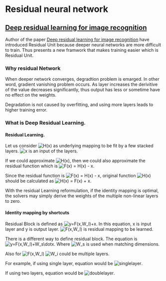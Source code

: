 # Residual neural network

## [Deep residual learning for image recognition](https://arxiv.org/pdf/1512.03385.pdf)

Author of the paper [Deep residual learning for image recognition](https://arxiv.org/pdf/1512.03385.pdf) have introduced Residual Unit because deeper neural networks are more difficult to train. Thus presents a new framwork that makes training easier which is Residual Unit.

### Why residual Network

When deeper network converges, degradtion problem is emarged. In other word, gradient vanishing problem occurs. As layer increases the derivitive of the value decreases significantly, thus output has less or sometime have no effect on the weights.

Degradation is not caused by overfitting, and using more layers leads to higher training error.

### What is Deep Residual Learning.

#### Residual Learning.

Let us consider ![H(x)](https://latex.codecogs.com/svg.image?H(x)) as underlying mapping to be fit by a few stacked layers. ![x](https://latex.codecogs.com/svg.image?x) is an input of the layers.  

If we could approximate ![H(x)](https://latex.codecogs.com/svg.image?H(x)), then we could also approximate the residual function which is ![F(x) = H(x) - x](https://latex.codecogs.com/svg.image?F(x)=H(x)-x).

Since the residual function is ![F(x) = H(x) - x](https://latex.codecogs.com/svg.image?F(x)=H(x)-x), original function ![H(x)](https://latex.codecogs.com/svg.image?H(x)) should be calculated as ![H(x) = F(x) + x](https://latex.codecogs.com/svg.image?H(x)=F(x)+x).

With the residual Learning reformulation, if the identity mapping is optimal, the solvers may simply derive the weights of the multiple non-linear layers to zero.

#### Identity mapping by shortcuts
 
Residual Block is defined as ![y=F(x,W_l)+x](https://latex.codecogs.com/svg.image?y=F(x,W_l)+x). In this equation, x is input layer and y is output layer. ![F(x,W_l)](https://latex.codecogs.com/svg.image?F(x,W_l)) is residual mapping to be learned.

There is a different way to define residual block. The equation is ![y=F(x,W_l)+W_s\dotx](https://latex.codecogs.com/svg.image?y=F(x,W_l)&plus;W_s&space;\cdot&space;x). Where ![W_s](https://latex.codecogs.com/svg.image?W_s) is used when matching dimensions.

Also for ![F(x,W_l)](https://latex.codecogs.com/svg.image?F(x,W_l)) ![W_i](https://latex.codecogs.com/svg.image?W_i) could be multiple layers.

For example, if using single layer, equation would be ![singlelayer](https://latex.codecogs.com/svg.image?y&space;=&space;W_1*x&space;&plus;&space;x).

If using two layers, equation would be ![doublelayer](https://latex.codecogs.com/svg.image?y&space;=&space;W_2*W_1*x&space;&plus;&space;x).



